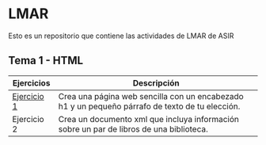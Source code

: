 # LMAR
Esto es un repositorio que contiene las actividades de LMAR de ASIR

## Tema 1 - HTML
Ejercicios | Descripción
---------|----------
[Ejercicio 1](/Tema1/Tema1/ejercicio1.html) | Crea una página web sencilla con un encabezado h1 y un pequeño párrafo de texto de tu elección.
Ejercicio 2 | Crea un documento xml que incluya información sobre un par de libros de una biblioteca.

